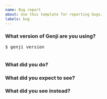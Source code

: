 ```yaml
---
name: Bug report
about: Use this template for reporting bugs.
labels: bug
---
```


<!-- Please answer these questions before submitting your issue. Thanks! -->

### What version of Genji are you using?

<pre>
$ genji version

</pre>

### What did you do?

<!--
If possible, provide a recipe for reproducing the error.
A complete runnable program is good.
A link on play.golang.org or goplay.space is best. You may use
https://play.golang.org/p/_pr_rOXsAH3 as a starting point.
-->

### What did you expect to see?

<!-- The expected behavior -->

### What did you see instead?

<!-- The observed behavior -->
